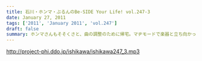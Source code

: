 ```yaml
---
title: 石川・ホンマ・ぶるんのBe-SIDE Your Life! vol.247-3
date: January 27, 2011
tags: ['2011', 'January 2011', 'vol.247']
draft: false
summary: ホンマさんもそそくさと、曲の調整のために帰宅。マヂモードで楽器と立ち向かっているようです。チケット完売！それはそれでハイプレッシャーに！？NAMAE
---
```


http://project-phi.ddo.jp/ishikawa/ishikawa247_3.mp3
